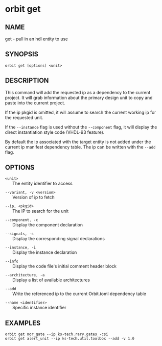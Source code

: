 # __orbit get__

## __NAME__

get - pull in an hdl entity to use

## __SYNOPSIS__

```
orbit get [options] <unit>
```

## __DESCRIPTION__

This command will add the requested ip as a dependency to the current 
project. It will grab information about the primary design unit to copy and
paste into the current project.
 
If the ip pkgid is omitted, it will assume to search the current working ip
for the requested unit. 
 
If the `--instance` flag is used without the `--component` flag, it will
display the direct instantiation style code (VHDL-93 feature).  
 
By default the ip associated with the target entity is not added under the 
current ip manifest dependency table. The ip can be written with the 
`--add` flag.

## __OPTIONS__

`<unit>`  
      The entity identifier to access
 
`--variant, -v <version>`  
      Version of ip to fetch
 
`--ip, <pkgid>`  
      The IP to search for the unit
 
`--component, -c`   
      Display the component declaration
 
`--signals, -s`  
      Display the corresponding signal declarations
 
`--instance, -i`  
      Display the instance declaration
 
`--info`  
      Display the code file's initial comment header block
 
`--architecture, -a`  
      Display a list of available architectures
 
`--add`  
      Write the referenced ip to the current Orbit.toml dependency table
 
`--name <identifier>`  
      Specific instance identifier

## __EXAMPLES__

```
orbit get nor_gate --ip ks-tech.rary.gates -csi
orbit get alert_unit --ip ks-tech.util.toolbox --add -v 1.0
```